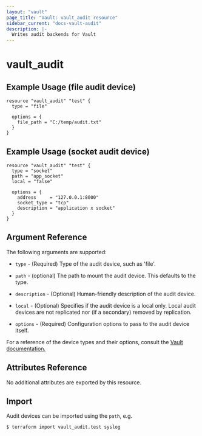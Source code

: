 ```yaml
---
layout: "vault"
page_title: "Vault: vault_audit resource"
sidebar_current: "docs-vault-audit"
description: |-
  Writes audit backends for Vault
---
```


# vault\_audit

## Example Usage (file audit device)

```hcl
resource "vault_audit" "test" {
  type = "file"

  options = {
    file_path = "C:/temp/audit.txt"
  }
}
```

## Example Usage (socket audit device)

```hcl
resource "vault_audit" "test" {
  type = "socket"
  path = "app_socket"
  local = "false"

  options = {
    address     = "127.0.0.1:8000"
    socket_type = "tcp"
    description = "application x socket"
  }
}
```

## Argument Reference

The following arguments are supported:

* `type` - (Required) Type of the audit device, such as 'file'.

* `path` - (optional) The path to mount the audit device. This defaults to the type.

* `description` - (Optional) Human-friendly description of the audit device.

* `local` - (Optional) Specifies if the audit device is a local only. Local audit devices are not replicated nor (if a secondary) removed by replication.

* `options` - (Required) Configuration options to pass to the audit device itself.

For a reference of the device types and their options, consult the [Vault documentation.](https://www.vaultproject.io/docs/audit/index.html)

## Attributes Reference

No additional attributes are exported by this resource.

## Import

Audit devices can be imported using the `path`, e.g.

```
$ terraform import vault_audit.test syslog
```
